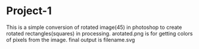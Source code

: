 # Project-1
This is a simple conversion of rotated image(45) in photoshop to create rotated rectangles(squares) in processing.
arotated.png is for getting colors of pixels from the image.
final output is filename.svg
